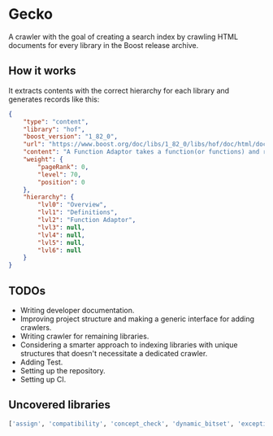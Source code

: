 # Gecko

A crawler with the goal of creating a search index by crawling HTML documents for every library in the Boost release archive.

## How it works

It extracts contents with the correct hierarchy for each library and generates records like this:

```JSON
{
    "type": "content",
    "library": "hof",
    "boost_version": "1_82_0",
    "url": "https://www.boost.org/doc/libs/1_82_0/libs/hof/doc/html/doc/src/definitions.html#function-adaptor",
    "content": "A Function Adaptor takes a function(or functions) and returns a new function with enhanced capability. Each adaptor has a functional form with a corresponding class with _adaptor appended to it: template<class... Fs> FunctionAdaptor_adaptor<Fs...> FunctionAdaptor(Fs...); Both the functional form and the class form can be used to construct the adaptor.",
    "weight": {
        "pageRank": 0,
        "level": 70,
        "position": 0
    },
    "hierarchy": {
        "lvl0": "Overview",
        "lvl1": "Definitions",
        "lvl2": "Function Adaptor",
        "lvl3": null,
        "lvl4": null,
        "lvl5": null,
        "lvl6": null
    }
}
```

## TODOs
- Writing developer documentation.
- Improving project structure and making a generic interface for adding crawlers.
- Writing crawler for remaining libraries.
- Considering a smarter approach to indexing libraries with unique structures that doesn't necessitate a dedicated crawler.
- Adding Test.
- Setting up the repository.
- Setting up CI.


## Uncovered libraries

```python
['assign', 'compatibility', 'concept_check', 'dynamic_bitset', 'exception', 'filesystem', 'flyweight', 'format', 'functional', 'gil', 'graph_parallel', 'hana', 'iostreams', 'iterator', 'locale', 'mpl', 'multi_index', 'nowide', 'numeric', 'outcome', 'polygon', 'preprocessor', 'property_map', 'ptr_container', 'rational', 'serialization', 'statechart', 'timer', 'tokenizer', 'uuid', 'wave']
```
